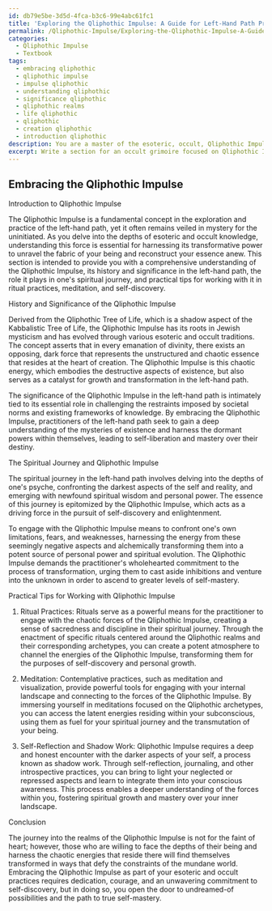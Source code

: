 ```yaml
---
id: db79e5be-3d5d-4fca-b3c6-99e4abc61fc1
title: 'Exploring the Qliphothic Impulse: A Guide for Left-Hand Path Practitioners'
permalink: /Qliphothic-Impulse/Exploring-the-Qliphothic-Impulse-A-Guide-for-Left-Hand-Path-Practitioners/
categories:
  - Qliphothic Impulse
  - Textbook
tags:
  - embracing qliphothic
  - qliphothic impulse
  - impulse qliphothic
  - understanding qliphothic
  - significance qliphothic
  - qliphothic realms
  - life qliphothic
  - qliphothic
  - creation qliphothic
  - introduction qliphothic
description: You are a master of the esoteric, occult, Qliphothic Impulse and education, you have written many textbooks on the subject in ways that provide students with rich and deep understanding of the subject. You are being asked to write textbook-like sections on a topic and you do it with full context, explainability, and reliability in accuracy to the true facts of the topic at hand, in a textbook style that a student would easily be able to learn from, in a rich, engaging, and contextual way. Always include relevant context (such as formulas and history), related concepts, and in a way that someone can gain deep insights from.
excerpt: Write a section for an occult grimoire focused on Qliphothic Impulse, providing a thorough explanation of the concept, its history, significance in the left-hand path, the role it plays in one's spiritual journey, and practical tips for working with this force in ritual practices, meditation, and self-discovery. Ensure that the information provided is dense and insightful, allowing initiates to gain a deep understanding of Qliphothic Impulse and its applications in the realms of esoteric and occult knowledge.
---
```


## Embracing the Qliphothic Impulse

Introduction to Qliphothic Impulse

The Qliphothic Impulse is a fundamental concept in the exploration and practice of the left-hand path, yet it often remains veiled in mystery for the uninitiated. As you delve into the depths of esoteric and occult knowledge, understanding this force is essential for harnessing its transformative power to unravel the fabric of your being and reconstruct your essence anew. This section is intended to provide you with a comprehensive understanding of the Qliphothic Impulse, its history and significance in the left-hand path, the role it plays in one's spiritual journey, and practical tips for working with it in ritual practices, meditation, and self-discovery.

History and Significance of the Qliphothic Impulse

Derived from the Qliphothic Tree of Life, which is a shadow aspect of the Kabbalistic Tree of Life, the Qliphothic Impulse has its roots in Jewish mysticism and has evolved through various esoteric and occult traditions. The concept asserts that in every emanation of divinity, there exists an opposing, dark force that represents the unstructured and chaotic essence that resides at the heart of creation. The Qliphothic Impulse is this chaotic energy, which embodies the destructive aspects of existence, but also serves as a catalyst for growth and transformation in the left-hand path.

The significance of the Qliphothic Impulse in the left-hand path is intimately tied to its essential role in challenging the restraints imposed by societal norms and existing frameworks of knowledge. By embracing the Qliphothic Impulse, practitioners of the left-hand path seek to gain a deep understanding of the mysteries of existence and harness the dormant powers within themselves, leading to self-liberation and mastery over their destiny.

The Spiritual Journey and Qliphothic Impulse

The spiritual journey in the left-hand path involves delving into the depths of one's psyche, confronting the darkest aspects of the self and reality, and emerging with newfound spiritual wisdom and personal power. The essence of this journey is epitomized by the Qliphothic Impulse, which acts as a driving force in the pursuit of self-discovery and enlightenment.

To engage with the Qliphothic Impulse means to confront one's own limitations, fears, and weaknesses, harnessing the energy from these seemingly negative aspects and alchemically transforming them into a potent source of personal power and spiritual evolution. The Qliphothic Impulse demands the practitioner's wholehearted commitment to the process of transformation, urging them to cast aside inhibitions and venture into the unknown in order to ascend to greater levels of self-mastery.

Practical Tips for Working with Qliphothic Impulse

1. Ritual Practices: Rituals serve as a powerful means for the practitioner to engage with the chaotic forces of the Qliphothic Impulse, creating a sense of sacredness and discipline in their spiritual journey. Through the enactment of specific rituals centered around the Qliphothic realms and their corresponding archetypes, you can create a potent atmosphere to channel the energies of the Qliphothic Impulse, transforming them for the purposes of self-discovery and personal growth.

2. Meditation: Contemplative practices, such as meditation and visualization, provide powerful tools for engaging with your internal landscape and connecting to the forces of the Qliphothic Impulse. By immersing yourself in meditations focused on the Qliphothic archetypes, you can access the latent energies residing within your subconscious, using them as fuel for your spiritual journey and the transmutation of your being.

3. Self-Reflection and Shadow Work: Qliphothic Impulse requires a deep and honest encounter with the darker aspects of your self, a process known as shadow work. Through self-reflection, journaling, and other introspective practices, you can bring to light your neglected or repressed aspects and learn to integrate them into your conscious awareness. This process enables a deeper understanding of the forces within you, fostering spiritual growth and mastery over your inner landscape.

Conclusion

The journey into the realms of the Qliphothic Impulse is not for the faint of heart; however, those who are willing to face the depths of their being and harness the chaotic energies that reside there will find themselves transformed in ways that defy the constraints of the mundane world. Embracing the Qliphothic Impulse as part of your esoteric and occult practices requires dedication, courage, and an unwavering commitment to self-discovery, but in doing so, you open the door to undreamed-of possibilities and the path to true self-mastery.
